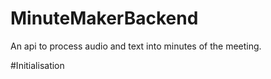 # MinuteMakerBackend
An api to process audio and text into minutes of the meeting.

#Initialisation
